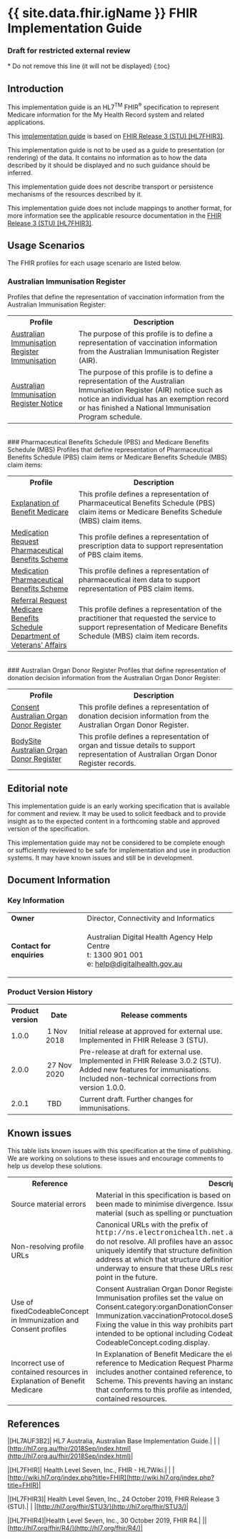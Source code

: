 # {{ site.data.fhir.igName }} FHIR Implementation Guide
<h3>Draft for restricted external review</h3>
<!-- TOC  the css styling for this is \pages\assets\css\project.css under 'markdown-toc'-->
* Do not remove this line (it will not be displayed)
{:toc}
<!-- end TOC -->

## Introduction

This implementation guide is an HL7<sup>TM</sup> FHIR<sup>&reg;</sup> specification to represent Medicare information for the My Health Record system and related applications.

This [implementation guide](http://hl7.org/fhir/STU3/implementationguide.html#scope) is based on [FHIR Release 3 (STU) [HL7FHIR3]](#HL7FHIR3).

This implementation guide is not to be used as a guide to presentation (or rendering) of the data. It contains no information as to how the data described by it should be displayed and no such guidance should be inferred.

This implementation guide does not describe transport or persistence mechanisms of the resources described by it.

This implementation guide does not include mappings to another format, for more information see the applicable resource documentation in the [FHIR Release 3 (STU) [HL7FHIR3]](#HL7FHIR3).
## Usage Scenarios
The FHIR profiles for each usage scenario are listed below. 
###  Australian Immunisation Register
Profiles that define the representation of vaccination information from the Australian Immunisation Register:
<table class="list" width="100%">
  <tbody>
   <col width="30%" />
   <col width="70%" />
  <tr>
     <th>Profile</th>
     <th>Description</th>
  </tr>
  <tr>
     <td><a href="StructureDefinition-immunization-air.html">Australian Immunisation Register Immunisation</a></td>
     <td>The purpose of this profile is to define a representation of vaccination information from the Australian Immunisation Register (AIR).</td>
  </tr>
  <tr>
      <td><a href="StructureDefinition-flag-air-1.html">Australian Immunisation Register Notice</a></td>
      <td>The purpose of this profile is to define a representation of the Australian Immunisation Register (AIR) notice such as notice an individual has an exemption record or has finished a National Immunisation Program schedule.</td>
  </tr> 
 </tbody>   
</table>
<br/>
###  Pharmaceutical Benefits Schedule (PBS) and Medicare Benefits Schedule (MBS)
Profiles that define representation of Pharmaceutical Benefits Schedule (PBS) claim items or Medicare Benefits Schedule (MBS) claim items:
<table class="list" width="100%">
   <tbody>
      <col width="30%" />
      <col width="70%" />
      <tr>
         <th>Profile</th>
         <th>Description</th>
      </tr>
      <tr>
         <td><a href="StructureDefinition-explanationofbenefit-medicare.html">Explanation of Benefit Medicare</a></td>
         <td>This profile defines a representation of Pharmaceutical Benefits Schedule (PBS) claim items or Medicare Benefits Schedule (MBS) claim items.</td>
      </tr>
      <tr>
         <td><a href="StructureDefinition-medicationrequest-pbs.html">Medication Request Pharmaceutical Benefits Scheme</a></td>
         <td>This profile defines a representation of prescription data to support representation of PBS claim items.</td>
      </tr>
      <tr>
         <td><a href="StructureDefinition-medication-pbs.html">Medication Pharmaceutical Benefits Scheme</a></td>
         <td>This profile defines a representation of pharmaceutical item data to support representation of PBS claim items.</td>
      </tr>
      <tr>
         <td><a href="StructureDefinition-referralrequest-mbsdva.html">Referral Request Medicare Benefits Schedule Department of Veterans’ Affairs</a></td>
         <td>This profile defines a representation of the practitioner that requested the service to support representation of Medicare Benefits Schedule (MBS) claim item records.</td>
       </tr>
 </tbody>
</table>
<br/>
### Australian Organ Donor Register
Profiles that define representation of donation decision information from the Australian Organ Donor Register:
<table class="list" width="100%">
  <tbody>
     <col width="30%" />
     <col width="70%" />
     <tr>
       <th>Profile</th>
       <th>Description</th>
     </tr>
     <tr>
       <td><a href="StructureDefinition-consent-aodr.html">Consent Australian Organ Donor Register </a></td>
       <td>This profile defines a representation of donation decision information from the Australian Organ Donor Register.</td>
     </tr>
     <tr>
       <td><a href="StructureDefinition-bodysite-aodr.html">BodySite Australian Organ Donor Register</a></td>
       <td>This profile defines a representation of organ and tissue details to support representation of Australian Organ Donor Register records.</td>
     </tr>
  </tbody>
</table>


## Editorial note
This implementation guide is an early working specification that is available for comment and review. It may be used to solicit feedback and to provide insight as to the expected content in a forthcoming stable and approved version of the specification.

This implementation guide may not be considered to be complete enough or sufficiently reviewed to be safe for implementation and use in production systems. It may have known issues and still be in development.

## Document Information

### Key Information

<table class="list" width="100%" cellspacing="6">
    <tbody>
        <tr>
            <td><b>Owner</b></td>
            <td>Director, Connectivity and Informatics</td>
        </tr>
        <tr>
            <td><b>Contact for enquiries</b></td>
            <td>
                <p>Australian Digital Health Agency Help Centre <br />
                t:   1300 901 001<br />
                e:  <a href ="mailto:help@digitalhealth.gov.au">help@digitalhealth.gov.au</a></p>    
            </td>
        </tr>
    </tbody>
</table> 

### Product Version History
<table class="list" width="100%" cellspacing="6">
	<col style="width:15%"/>
	<col style="width:15%"/>
	<col style="width:70%"/>
    <tbody>
        <tr>
            <th>Product version</th>
            <th>Date</th>
            <th>Release comments</th>
        </tr>
        <tr>
            <td>1.0.0</td>
            <td><span style="padding-left: 3px; padding-right: 3px">1 Nov 2018</span></td>
            <td>Initial release at approved for external use. Implemented in FHIR Release 3 (STU).</td>
        </tr>
        <tr>
            <td>2.0.0</td>
            <td><span style="padding-left: 3px; padding-right: 3px">27 Nov 2020</span></td>
            <td>Pre-release at draft for external use. Implemented in FHIR Release 3.0.2 (STU). Added new features for immunisations. Included non-technical corrections from version 1.0.0.</td>
        </tr>
        <tr>
            <td>2.0.1</td>
            <td><span style="padding-left: 3px; padding-right: 3px">TBD</span></td>
            <td>Current draft. Further changes for immunisations.</td>
        </tr>
      </tbody>
</table> 

## Known issues
This table lists known issues with this specification at the time of publishing. We are working on solutions to these issues and encourage comments to help us develop these solutions.

<table class="list" width="100%" cellspacing="6">
    <tbody>
        <tr>
            <th>Reference</th>
            <th>Description</th>
        </tr>
        <tr>
            <td>Source material errors</td>
            <td>Material in this specification is based on existing standards and all efforts have been made to minimise divergence. Issues of an editorial nature in the source material (such as spelling or punctuation errors) are intentionally reproduced.</td>
        </tr>
        <tr>
            <td>Non-resolving profile URLs</td>
            <td>Canonical URLs with the prefix of <span style="font-family:courier;">http://ns.electronichealth.net.au/ci/fhir/StructureDefinition/</span> do not resolve. All profiles have an associated <a href="http://hl7.org/fhir/STU3/structuredefinition-definitions.html#StructureDefinition.url">canonical URL</a> that is used to uniquely identify that structure definition (i.e. profile) and is expected to be an address at which that structure definition is (or will be) published. Work is underway to ensure that these URLs resolve or redirect to a meaningful end point in the future.</td>
        </tr>
        <tr>
            <td>Use of fixedCodeableConcept in Immunization and Consent profiles</td>
            <td>Consent Australian Organ Donor Register and Australian Immunisation Register Immunisation profiles set the value on Consent.category:organDonationConsent, Consent.except.action and Immunization.vaccinationProtocol.doseStatus using fixedCodeableConcept. Fixing the value in this way prohibits parts of CodeableConcept that are intended to be optional including CodeableConcept.text and CodeableConcept.coding.display.</td>
        </tr>
        <tr>
            <td>Incorrect use of contained resources in Explanation of Benefit Medicare</td>
            <td>In Explanation of Benefit Medicare the element prescription is a contained reference to Medication Request Pharmaceutical Benefits Scheme, which includes another contained reference, to Medication Pharmaceutical Benefits Scheme. This prevents having an instance of Explanation Of Benefit Medicare that conforms to this profile as intended, as FHIR does not allow nested contained resources.

</td>
        </tr>
    </tbody>
</table> 

## References

|[<a name="HL7AUF3B2">HL7AUF3B2</a>]| HL7 Australia, Australian Base Implementation Guide.|
| |[http://hl7.org.au/fhir/2018Sep/index.html](http://hl7.org.au/fhir/2018Sep/index.html)|

|[<a name="HL7FHIR">HL7FHIR</a>]| Health Level Seven, Inc., FHIR - HL7Wiki.|
| |[http://wiki.hl7.org/index.php?title=FHIR](http://wiki.hl7.org/index.php?title=FHIR)|

|[<a name="HL7FHIR3">HL7FHIR3</a>]| Health Level Seven, Inc., 24 October 2019, FHIR Release 3 (STU).|
| |[http://hl7.org/fhir/STU3/](http://hl7.org/fhir/STU3/)|

|[<a name="HL7FHIR4">HL7FHIR4</a>]|Health Level Seven, Inc., 30 October 2019, FHIR R4.|
||[http://hl7.org/fhir/R4/](http://hl7.org/fhir/R4/)|








